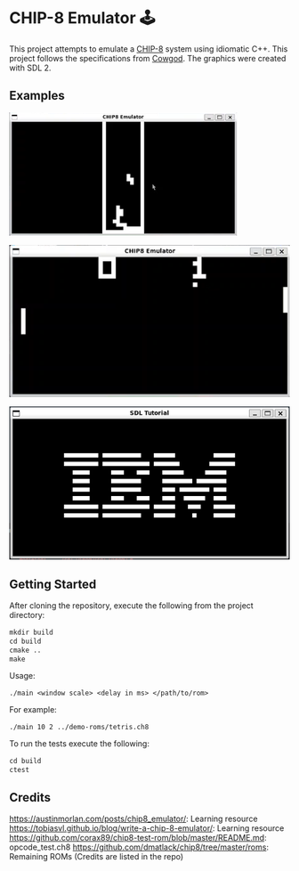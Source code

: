 # CHIP-8 Emulator 🕹️

This project attempts to emulate a [CHIP-8](https://en.wikipedia.org/wiki/CHIP-8) system using idiomatic C++. This project follows the specifications from [Cowgod](http://devernay.free.fr/hacks/chip8/C8TECH10.HTM). The graphics were created with SDL 2.

## Examples

![Tetris](./media/chip8_tetris.png)

![Pong](./media/chip8_pong.png)

![Tetris](./media/chip8_ibm.png)



## Getting Started

After cloning the repository, execute the following from the project directory:
```
mkdir build
cd build
cmake ..
make
```

Usage:
```
./main <window scale> <delay in ms> </path/to/rom>
```

For example:

```
./main 10 2 ../demo-roms/tetris.ch8
```

To run the tests execute the following:
```
cd build
ctest
```

## Credits
https://austinmorlan.com/posts/chip8_emulator/: Learning resource
https://tobiasvl.github.io/blog/write-a-chip-8-emulator/: Learning resource
https://github.com/corax89/chip8-test-rom/blob/master/README.md: opcode_test.ch8
https://github.com/dmatlack/chip8/tree/master/roms: Remaining ROMs (Credits are listed in the repo)